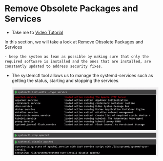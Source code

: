 #  Remove Obsolete Packages and Services
  - Take me to [Video Tutorial](https://kodekloud.com/courses/1378608/lectures/31704436)

  In this section, we will take a look at Remove Obsolete Packages and Services

    - keep the system as lean as possible by making sure that only the required software is installed and the ones that are installed, are constantly updated to address security fixes.

 - The systemctl tool allows us to manage the systemd-services such as getting the status, starting and stopping the services.

      ![removepackage](../../images/removepackage.png)
